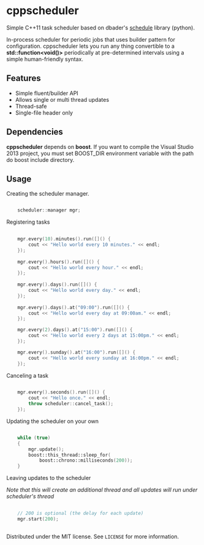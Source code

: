 cppscheduler
============

Simple C++11 task scheduler based on dbader's [schedule](https://github.com/dbader/schedule "schedule") library (python).

In-process scheduler for periodic jobs that uses builder pattern for configuration. cppscheduler lets you run any thing convertible to a **std::function<void()>** periodically at pre-determined intervals using a simple human-friendly syntax.

Features
--------

- Simple fluent/builder API
- Allows single or multi thread updates
- Thread-safe
- Single-file header only

Dependencies
------------

**cppscheduler** depends on **boost**. If you want to compile the Visual Studio 2013 project, you must set BOOST_DIR environment variable with the path do boost include directory.

Usage
-----

Creating the scheduler manager.

```c++

    scheduler::manager mgr;
```

Registering tasks

```cpp
    
    mgr.every(10).minutes().run([]() {
        cout << "Hello world every 10 minutes." << endl;
    });
    
    mgr.every().hours().run([]() {
        cout << "Hello world every hour." << endl;
    });
    
    mgr.every().days().run([]() {
        cout << "Hello world every day." << endl;
    });
            
    mgr.every().days().at("09:00").run([]() {
        cout << "Hello world every day at 09:00am." << endl;
    });

    mgr.every(2).days().at("15:00").run([]() {
        cout << "Hello world every 2 days at 15:00pm." << endl;
    });

    mgr.every().sunday().at("16:00").run([]() {
        cout << "Hello world every sunday at 16:00pm." << endl;
    });

```

Canceling a task

```cpp
    
    mgr.every().seconds().run([]() {
        cout << "Hello once." << endl;
        throw scheduler::cancel_task();
    });

```

Updating the scheduler on your own

```cpp

    while (true)
	{
		mgr.update();
		boost::this_thread::sleep_for(
			boost::chrono::milliseconds(200));
	}

```

Leaving updates to the scheduler 

*Note that this will create an additional thread and all updates will run under scheduler's thread*


```cpp
 
	// 200 is optional (the delay for each update)
	mgr.start(200);
	
```

Distributed under the MIT license. See ``LICENSE`` for more information.